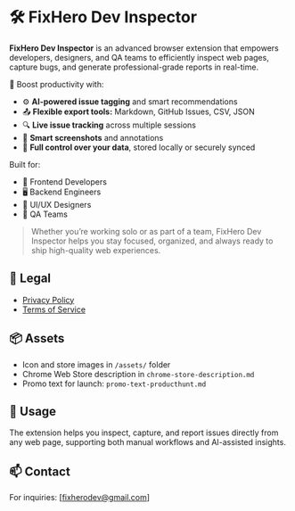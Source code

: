 # 🛠️ FixHero Dev Inspector

**FixHero Dev Inspector** is an advanced browser extension that empowers developers, designers, and QA teams to efficiently inspect web pages, capture bugs, and generate professional-grade reports in real-time.

🚀 Boost productivity with:
- ⚙️ **AI-powered issue tagging** and smart recommendations
- 📤 **Flexible export tools:** Markdown, GitHub Issues, CSV, JSON
- 🔍 **Live issue tracking** across multiple sessions
- 📸 **Smart screenshots** and annotations
- 🔑 **Full control over your data**, stored locally or securely synced

Built for:
- 🎨 Frontend Developers
- 🖥️ Backend Engineers
- 🧩 UI/UX Designers
- 🧪 QA Teams

> Whether you’re working solo or as part of a team, FixHero Dev Inspector helps you stay focused, organized, and always ready to ship high-quality web experiences.

## 📜 Legal
- [Privacy Policy](privacy-policy.md)
- [Terms of Service](terms-of-service.md)

## 📦 Assets
- Icon and store images in `/assets/` folder
- Chrome Web Store description in `chrome-store-description.md`
- Promo text for launch: `promo-text-producthunt.md`

## 🌟 Usage
The extension helps you inspect, capture, and report issues directly from any web page, supporting both manual workflows and AI-assisted insights.

## 📫 Contact
For inquiries: [fixherodev@gmail.com]
